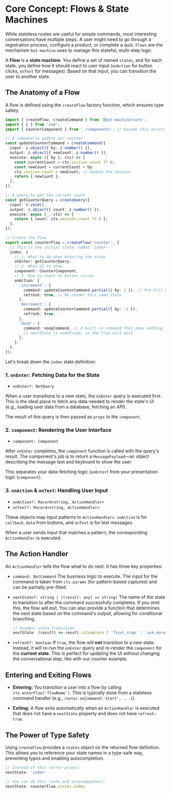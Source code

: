 # Core Concept: Flows & State Machines

While stateless routes are useful for simple commands, most interesting conversations have multiple steps. A user might need to go through a registration process, configure a product, or complete a quiz. `Flows` are the mechanism `bot-machine` uses to manage this stateful, multi-step logic.

A **Flow** is a **state machine**. You define a set of named `states`, and for each state, you define how it should react to user input (`onAction` for button clicks, `onText` for messages). Based on that input, you can transition the user to another state.

## The Anatomy of a Flow

A flow is defined using the `createFlow` factory function, which ensures type safety.

```typescript
import { createFlow, createCommand } from '@bot-machine/core';
import { z } from 'zod';
import { CounterComponent } from './components'; // Assume this exists

// A command to update our counter
const updateCounterCommand = createCommand({
  input: z.object({ by: z.number() }),
  output: z.object({ newCount: z.number() }),
  execute: async ({ by }, ctx) => {
    const currentCount = ctx.session.count ?? 0;
    const newCount = currentCount + by;
    ctx.session.count = newCount; // Update the session
    return { newCount };
  },
});

// A query to get the current count
const getCounterQuery = createQuery({
  input: z.void(),
  output: z.object({ count: z.number() }),
  execute: async (_, ctx) => {
    return { count: ctx.session.count ?? 0 };
  },
});

// Create the flow
export const counterFlow = createFlow('counter', {
  // This is the initial state, named 'index'
  index: {
    // 1. What to do when entering the state
    onEnter: getCounterQuery,
    // 2. What UI to show
    component: CounterComponent,
    // 3. How to react to button clicks
    onAction: {
      'increment': {
        command: updateCounterCommand.partial({ by: 1 }), // Pre-fill command input
        refresh: true, // Re-render this same state
      },
      'decrement': {
        command: updateCounterCommand.partial({ by: -1 }),
        refresh: true,
      },
      'done': {
        command: noopCommand, // A built-in command that does nothing
        // nextState is undefined, so the flow will exit
      },
    },
  },
});
```

Let's break down the `index` state definition:

### 1. `onEnter`: Fetching Data for the State

-   `onEnter?: BotQuery`

When a user transitions to a new state, the `onEnter` query is executed first. This is the ideal place to fetch any data needed to render the state's UI (e.g., loading user data from a database, fetching an API).

The result of this query is then passed as `props` to the `component`.

### 2. `component`: Rendering the User Interface

-   `component: Component`

After `onEnter` completes, the `component` function is called with the query's result. The component's job is to return a `MessagePayload`—an object describing the message text and keyboard to show the user.

This separates your data-fetching logic (`onEnter`) from your presentation logic (`component`).

### 3. `onAction` & `onText`: Handling User Input

-   `onAction?: Record<string, ActionHandler>`
-   `onText?: Record<string, ActionHandler>`

These objects map input patterns to `ActionHandlers`. `onAction` is for `callback_data` from buttons, and `onText` is for text messages.

When a user sends input that matches a pattern, the corresponding `ActionHandler` is executed.

## The Action Handler

An `ActionHandler` tells the flow what to do next. It has three key properties:

-   `command: BotCommand`
    The business logic to execute. The input for the command is taken from `ctx.params` (for pattern-based captures) and can be partially pre-filled.

-   `nextState?: string | ((result: any) => string)`
    The name of the state to transition to after the command successfully completes. If you omit this, the flow will exit. You can also provide a function that determines the next state based on the command's output, allowing for conditional branching.

    ```typescript
    // Dynamic state transition
    nextState: (result) => result.isComplete ? 'final_step' : 'ask_more_questions'
    ```

-   `refresh?: boolean`
    If `true`, the flow will **not** transition to a new state. Instead, it will re-run the `onEnter` query and re-render the `component` for the **current state**. This is perfect for updating the UI without changing the conversational step, like with our counter example.

## Entering and Exiting Flows

-   **Entering:** You transition a user into a flow by calling `ctx.enterFlow('flowName')`. This is typically done from a stateless command handler (e.g., `router.onCommand('start', ...)`).

-   **Exiting:** A flow exits automatically when an `ActionHandler` is executed that does not have a `nextState` property and does not have `refresh: true`.

## The Power of Type Safety

Using `createFlow` provides a `states` object on the returned flow definition. This allows you to reference your state names in a type-safe way, preventing typos and enabling autocompletion.

```typescript
// Instead of this (error-prone):
nextState: 'index'

// You can do this (safe and autocompletes):
nextState: counterFlow.states.index
```
